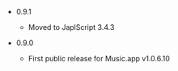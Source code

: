 - 0.9.1

  - Moved to JaplScript 3.4.3

 
- 0.9.0

  - First public release for Music.app v1.0.6.10

